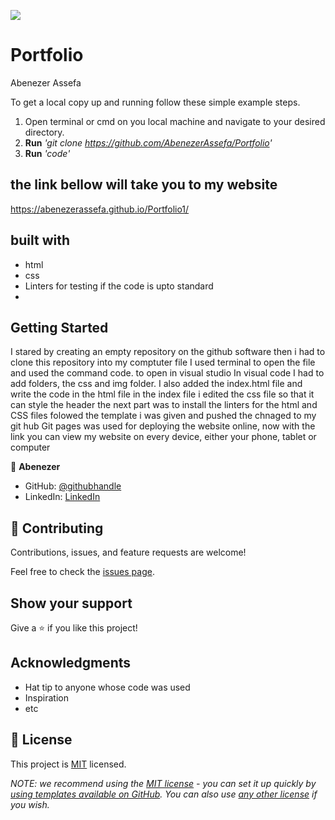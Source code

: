 ![](https://img.shields.io/badge/Microverse-blueviolet)

# Portfolio

Abenezer Assefa

To get a local copy up and running follow these simple example steps.

1. Open terminal or cmd on you local machine and navigate to your desired directory.
2. **Run** _'git clone https://github.com/AbenezerAssefa/Portfolio'_
3. **Run** _'code'_

## the link bellow will take you to my website

https://abenezerassefa.github.io/Portfolio1/

## built with

- html
- css
- Linters for testing if the code is upto standard
- 
## Getting Started

I stared by creating an empty repository on the github software then i had to clone this repository into my comptuter file I used terminal to open the file and used the command code. to open in visual studio In visual code I had to add folders, the css and img folder. I also added the index.html file and write the code in the html file in the index file i edited the css file so that it can style the header the next part was to install the linters for the html and CSS files folowed the template i was given and pushed the chnaged to my git hub Git pages was used for deploying the website online, now with the link you can view my website on every device, either your phone, tablet or computer


👤 **Abenezer**

- GitHub: [@githubhandle](https://github.com/AbenezerAssefa)
- LinkedIn: [LinkedIn](https://www.linkedin.com/in/abenezer-assefa-386b25193)

## 🤝 Contributing

Contributions, issues, and feature requests are welcome!

Feel free to check the [issues page](../../issues/).

## Show your support

Give a ⭐️ if you like this project!

## Acknowledgments

- Hat tip to anyone whose code was used
- Inspiration
- etc

## 📝 License

This project is [MIT](./LICENSE) licensed.

_NOTE: we recommend using the [MIT license](https://choosealicense.com/licenses/mit/) - you can set it up quickly by [using templates available on GitHub](https://docs.github.com/en/communities/setting-up-your-project-for-healthy-contributions/adding-a-license-to-a-repository). You can also use [any other license](https://choosealicense.com/licenses/) if you wish._
